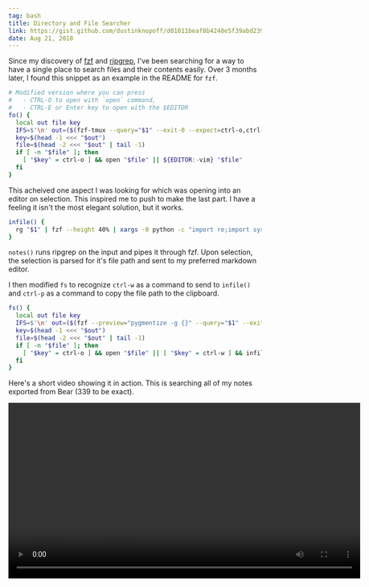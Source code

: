 ```yaml
---
tag: bash
title: Directory and File Searcher
link: https://gist.github.com/dustinknopoff/d01011beaf8b4248e5f39abd2396d040
date: Aug 21, 2018
---
```


Since my discovery of [fzf](https://github.com/junegunn/fzf) and [ripgrep](https://github.com/BurntSushi/ripgrep), I've been searching for a way to have a single place to search files and their contents easily. Over 3 months later, I found this snippet as an example in the README for `fzf`.

```bash
# Modified version where you can press
#   - CTRL-O to open with `open` command,
#   - CTRL-E or Enter key to open with the $EDITOR
fo() {
  local out file key
  IFS=$'\n' out=($(fzf-tmux --query="$1" --exit-0 --expect=ctrl-o,ctrl-e))
  key=$(head -1 <<< "$out")
  file=$(head -2 <<< "$out" | tail -1)
  if [ -n "$file" ]; then
    [ "$key" = ctrl-o ] && open "$file" || ${EDITOR:-vim} "$file"
  fi
}
```

This acheived one aspect I was looking for which was opening into an editor on selection. This inspired me to push to make the last part. I have a feeling it isn't the most elegant solution, but it works.

```bash
infile() {
  rg "$1" | fzf --height 40% | xargs -0 python -c "import re;import sys;arr=sys.argv;string=' '.join(arr);print(re.findall(r'(?<=-c ).*(?=:)',string)[0].replace(' ', '\ ').replace('&', '\&'))" | xargs -0 -I {} /bin/zsh -c "echo '$(pwd | sed -e 's/ /\\ /g')/{}'" | xargs -0 -I {} /bin/zsh -c 'macdown {}'
}
```

`notes()` runs ripgrep on the input and pipes it through fzf. Upon selection, the selection is parsed for it's file path and sent to my preferred markdown editor.

I then modified `fs` to recognize `ctrl-w` as a command to send to `infile()` and `ctrl-p` as a command to copy the file path to the clipboard.

```bash
fs() {
  local out file key
  IFS=$'\n' out=($(fzf --preview="pygmentize -g {}" --query="$1" --exit-0 --expect=ctrl-o,ctrl-e,ctrl-w,ctrl-m,ctrl-p --bind '?:toggle-preview'))
  key=$(head -1 <<< "$out")
  file=$(head -2 <<< "$out" | tail -1)
  if [ -n "$file" ]; then
    [ "$key" = ctrl-o ] && open "$file" || [ "$key" = ctrl-w ] && infile "$1" || [ "$key" = ctrl-p ] && echo "$file" | pbcopy || ${EDITOR:-code} "$file"
  fi
}
```

Here's a short video showing it in action. This is searching all of my notes exported from Bear (339 to be exact).

<video height="350" controls>
  <source src="https://res.cloudinary.com/dknopoff/video/upload/f_auto/v1534890712/fs.mov" type="video/mp4">
  Your browser does not support HTML5 video.
</video>
